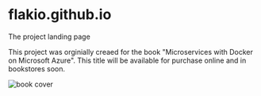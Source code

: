 # flakio.github.io
The project landing page

This project was orginially creaed for the book "Microservices with Docker on Microsoft Azure".  This title will be available for purchase online and in bookstores soon.

![book cover](https://raw.githubusercontent.com/flakio/flakio.github.io/master/images/book-cover.jpg "Microservices with Docker on Microsoft Azure Book")
